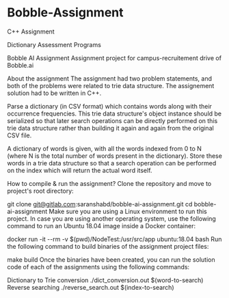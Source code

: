# Bobble-Assignment
C++ Assignment

Dictionary Assessment Programs

Bobble AI Assignment
Assignment project for campus-recruitement drive of Bobble.ai

About the assignment
The assignment had two problem statements, and both of the problems were related to trie data structure. The assignement solution had to be written in C++.

Parse a dictionary (in CSV format) which contains words along with their occurrence frequencies. This trie data structure's object instance should be serialized so that later search operations can be directly performed on this trie data structure rather than building it again and again from the original CSV file.

A dictionary of words is given, with all the words indexed from 0 to N (where N is the total number of words present in the dictionary). Store these words in a trie data structure so that a search operation can be performed on the index which will return the actual word itself.

How to compile & run the assignment?
Clone the repository and move to project's root directory:

git clone git@gitlab.com:saranshabd/bobble-ai-assignment.git
cd bobble-ai-assignment
Make sure you are using a Linux environment to run this project. In case you are using another operating system, use the following command to run an Ubuntu 18.04 image inside a Docker container:

docker run -it --rm -v $(pwd)/NodeTest:/usr/src/app ubuntu:18.04 bash
Run the following command to build binaries of the assignment project files:

make build
Once the binaries have been created, you can run the solution code of each of the assignments using the following commands:

Dictionary to Trie conversion
./dict_conversion.out $(word-to-search)
Reverse searching
./reverse_search.out $(index-to-search)
